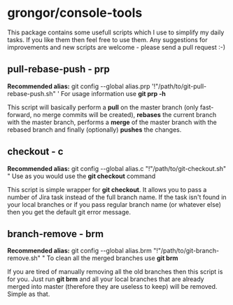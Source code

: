 grongor/console-tools
=====================

This package contains some usefull scripts which I use to simplify my daily tasks. If you like them then feel free to
use them. Any suggestions for improvements and new scripts are welcome - please send a pull request :-)

pull-rebase-push - prp
----------------------

**Recommended alias:** git config --global alias.prp '!"/path/to/git-pull-rebase-push.sh" '
For usage information use **git prp -h**

This script will basically perform a **pull** on the master branch (only fast-forward, no merge commits will be
created), **rebases** the current branch with the master branch, performs a **merge** of the master branch with
the rebased branch and finally (optionally) **pushes** the changes.

checkout - c
----------------------

**Recommended alias:** git config --global alias.c "!"/path/to/git-checkout.sh" "
Use as you would use the **git checkout** command

This script is simple wrapper for **git checkout**. It allows you to pass a number of Jira task instead of the full
branch name. If the task isn't found in your local branches or if you pass regular branch name (or whatever else)
then you get the default git error message.

branch-remove - brm
----------------------

**Recommended alias:** git config --global alias.brm "!"/path/to/git-branch-remove.sh" "
To clean all the merged branches use **git brm**

If you are tired of manually removing all the old branches then this script is for you. Just run **git brm**
and all your local branches that are already merged into master (therefore they are useless to keep)
will be removed. Simple as that.
